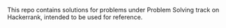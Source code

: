 This repo contains solutions for problems under Problem Solving track on Hackerrank, intended to be used for reference.